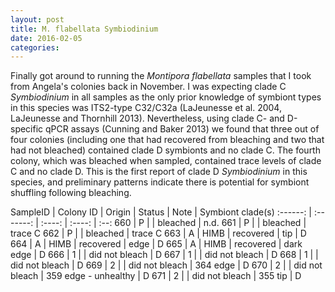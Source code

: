 ```yaml
---
layout: post
title: M. flabellata Symbiodinium
date: 2016-02-05
categories:
---
```


Finally got around to running the *Montipora flabellata* samples that I took from Angela's colonies back in November. I was expecting clade C *Symbiodinium* in all samples as the only prior knowledge of symbiont types in this species was ITS2-type C32/C32a (LaJeunesse et al. 2004, LaJeunesse and Thornhill 2013). Nevertheless, using clade C- and D-specific qPCR assays (Cunning and Baker 2013) we found that three out of four colonies (including one that had recovered from bleaching and two that had not bleached) contained clade D symbionts and no clade C. The fourth colony, which was bleached when sampled, contained trace levels of clade C and no clade D. This is the first report of clade D *Symbiodinium* in this species, and preliminary patterns indicate there is potential for symbiont shuffling following bleaching.

SampleID | Colony ID | Origin | Status | Note | Symbiont clade(s)
:------: | :-------: | :----: | :----: | :--:
660 | P | | bleached | n.d.
661 | P | | bleached | trace C
662 | P | | bleached | trace C
663 | A | HIMB | recovered | tip | D
664 | A | HIMB | recovered | edge | D
665 | A | HIMB | recovered | dark edge | D
666 | 1 | | did not bleach | D
667 | 1 | | did not bleach | D
668 | 1 | | did not bleach | D
669 | 2 | | did not bleach | 364 edge | D
670 | 2 | | did not bleach | 359 edge - unhealthy | D
671 | 2 | | did not bleach | 355 tip | D